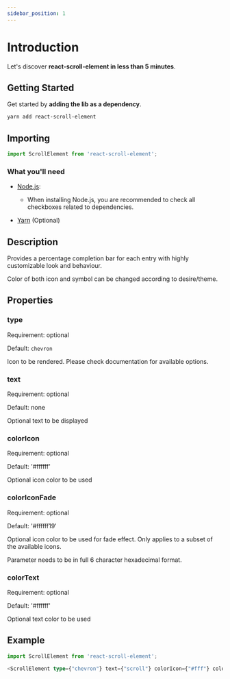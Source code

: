 ```yaml
---
sidebar_position: 1
---
```


# Introduction

Let's discover **react-scroll-element in less than 5 minutes**.

## Getting Started

Get started by **adding the lib as a dependency**.

```bash
yarn add react-scroll-element
```

## Importing
```typescript
import ScrollElement from 'react-scroll-element';
```

### What you'll need

- [Node.js](https://nodejs.org/en/download/):
  - When installing Node.js, you are recommended to check all checkboxes related to dependencies.

- [Yarn](https://classic.yarnpkg.com/lang/en/docs/install/) (Optional)

## Description
Provides a percentage completion bar for each entry with highly customizable look and behaviour.

Color of both icon and symbol can be changed according to desire/theme.

## Properties

### type
Requirement: optional

Default: `chevron`

Icon to be rendered. Please check documentation for available options.

### text
Requirement: optional

Default: none

Optional text to be displayed

### colorIcon
Requirement: optional

Default: '#ffffff'

Optional icon color to be used

### colorIconFade
Requirement: optional

Default: '#ffffff19'

Optional icon color to be used for fade effect. Only applies to a subset of the available icons.

Parameter needs to be in full 6 character hexadecimal format.

### colorText
Requirement: optional

Default: '#ffffff'

Optional text color to be used


## Example

```typescript jsx
import ScrollElement from 'react-scroll-element';

<ScrollElement type={"chevron"} text={"scroll"} colorIcon={"#fff"} colorText={"#fff"}/>
```
